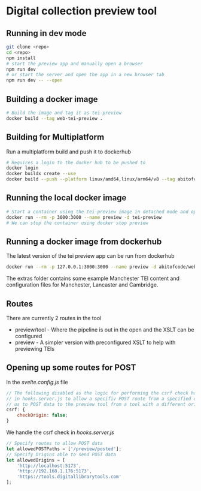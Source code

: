# Digital collection preview tool

## Running in dev mode

```bash
git clone <repo>
cd <repo>
npm install
# start the preview app and manually open a browser
npm run dev
# or start the server and open the app in a new browser tab
npm run dev -- --open
```

## Building a docker image

```bash
# Build the image and tag it as tei-preview
docker build --tag web-tei-preview .
```

## Building for Multiplatform

Run a multiplatform build and push it to dockerhub

```bash
# Requires a login to the docker hub to be pushed to
docker login
docker buildx create --use
docker build --push --platform linux/amd64,linux/arm64/v8 --tag abitofcode/web-tei-preview:1 .
```

## Running the local docker image

```bash
# Start a container using the tei-preview image in detached mode and open up port 3000 on the container to the host. By setting a name `preview`
docker run --rm -p 3000:3000 --name preview -d tei-preview
# We can stop the container using docker stop preview
```

## Running a docker image from dockerhub

The latest version of the tei preview app can be run from dockerhub

```bash
docker run --rm -p 127.0.0.1:3000:3000 --name preview -d abitofcode/web-tei-preview:1
```

The extras folder contains some example Manchester TEI content and configuration files for Manchester, Lancaster and Cambridge.

## Routes

There are currently 2 routes in the tool

- preview/tool - Where the pipeline is out in the open and the XSLT can be configured
- preview - A simpler version with preconfigured XSLT to help with previewing TEIs

## Opening up some routes for POST

In the _svelte.config.js_ file

```javascript
// The following disabled as the logic for performing the csrf check has been implemented
// in hooks.server.js to allow a specifiv POST route from a specified origin. This allows
// us to POST data to the preview tool from a tool with a different origin.
csrf: {
	checkOrigin: false;
}
```

We handle the csrf check in _hooks.server.js_

```javascript
// Specify routes to allow POST data
let allowedPOSTPaths = ['/preview/posted'];
// Specify Origins able to send POST data
let allowedOrigins = [
	'http://localhost:5173',
	'http://192.168.1.176:5173',
	'https://tools.digitallibrarytools.com'
];
```
